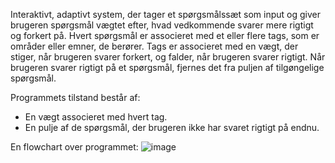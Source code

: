 Interaktivt, adaptivt system, der tager et spørgsmålssæt som input og giver brugeren spørgsmål vægtet efter, hvad vedkommende svarer mere rigtigt og forkert på. Hvert spørgsmål er associeret med et eller flere tags, som er områder eller emner, de berører. Tags er associeret med en vægt, der stiger, når brugeren svarer forkert, og falder, når brugeren svarer rigtigt. Når brugeren svarer rigtigt på et spørgsmål, fjernes det fra puljen af tilgøngelige spørgsmål.

Programmets tilstand består af:
* En vægt associeret med hvert tag.
* En pulje af de spørgsmål, der brugeren ikke har svaret rigtigt på endnu.

En flowchart over programmet:
![image](https://github.com/user-attachments/assets/93e67599-463b-4a5f-9ccf-78179feef042)

